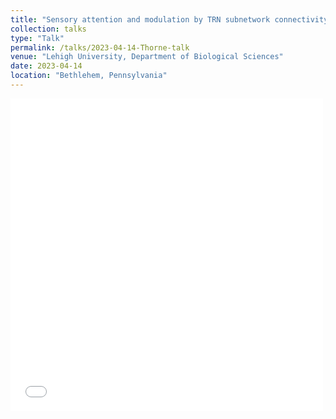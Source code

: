 ```yaml
---
title: "Sensory attention and modulation by TRN subnetwork connectivity"
collection: talks
type: "Talk"
permalink: /talks/2023-04-14-Thorne-talk
venue: "Lehigh University, Department of Biological Sciences"
date: 2023-04-14
location: "Bethlehem, Pennsylvania"
---
```


<iframe src="/files/pdf/Mendoza_flyer.pdf" width="500" height="500" frameborder="no" border="0" marginwidth="0" marginheight="0"></iframe>

